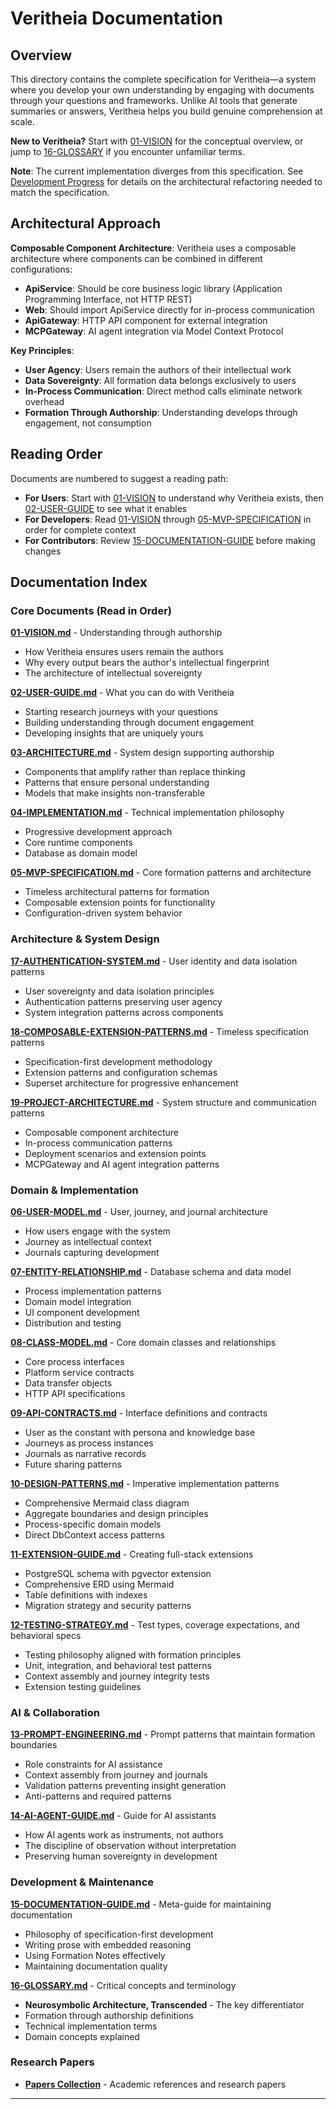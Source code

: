 # Veritheia Documentation

## Overview

This directory contains the complete specification for Veritheia—a system where you develop your own understanding by engaging with documents through your questions and frameworks. Unlike AI tools that generate summaries or answers, Veritheia helps you build genuine comprehension at scale.

**New to Veritheia?** Start with [01-VISION](./01-VISION.md) for the conceptual overview, or jump to [16-GLOSSARY](./16-GLOSSARY.md) if you encounter unfamiliar terms.

**Note**: The current implementation diverges from this specification. See [Development Progress](../development/PROGRESS.md) for details on the architectural refactoring needed to match the specification.

## Architectural Approach

**Composable Component Architecture**: Veritheia uses a composable architecture where components can be combined in different configurations:
- **ApiService**: Should be core business logic library (Application Programming Interface, not HTTP REST)
- **Web**: Should import ApiService directly for in-process communication
- **ApiGateway**: HTTP API component for external integration
- **MCPGateway**: AI agent integration via Model Context Protocol

**Key Principles**:
- **User Agency**: Users remain the authors of their intellectual work
- **Data Sovereignty**: All formation data belongs exclusively to users
- **In-Process Communication**: Direct method calls eliminate network overhead
- **Formation Through Authorship**: Understanding develops through engagement, not consumption

## Reading Order

Documents are numbered to suggest a reading path:
- **For Users**: Start with [01-VISION](./01-VISION.md) to understand why Veritheia exists, then [02-USER-GUIDE](./02-USER-GUIDE.md) to see what it enables
- **For Developers**: Read [01-VISION](./01-VISION.md) through [05-MVP-SPECIFICATION](./05-MVP-SPECIFICATION.md) in order for complete context
- **For Contributors**: Review [15-DOCUMENTATION-GUIDE](./15-DOCUMENTATION-GUIDE.md) before making changes


## Documentation Index

### Core Documents (Read in Order)

**[01-VISION.md](./01-VISION.md)** - Understanding through authorship
   - How Veritheia ensures users remain the authors
   - Why every output bears the author's intellectual fingerprint
   - The architecture of intellectual sovereignty

**[02-USER-GUIDE.md](./02-USER-GUIDE.md)** - What you can do with Veritheia
   - Starting research journeys with your questions
   - Building understanding through document engagement
   - Developing insights that are uniquely yours

**[03-ARCHITECTURE.md](./03-ARCHITECTURE.md)** - System design supporting authorship
   - Components that amplify rather than replace thinking
   - Patterns that ensure personal understanding
   - Models that make insights non-transferable
   
**[04-IMPLEMENTATION.md](./04-IMPLEMENTATION.md)** - Technical implementation philosophy
   - Progressive development approach
   - Core runtime components
   - Database as domain model

**[05-MVP-SPECIFICATION.md](./05-MVP-SPECIFICATION.md)** - Core formation patterns and architecture
   - Timeless architectural patterns for formation
   - Composable extension points for functionality
   - Configuration-driven system behavior

### Architecture & System Design

**[17-AUTHENTICATION-SYSTEM.md](./17-AUTHENTICATION-SYSTEM.md)** - User identity and data isolation patterns
   - User sovereignty and data isolation principles
   - Authentication patterns preserving user agency
   - System integration patterns across components

**[18-COMPOSABLE-EXTENSION-PATTERNS.md](./18-COMPOSABLE-EXTENSION-PATTERNS.md)** - Timeless specification patterns
   - Specification-first development methodology
   - Extension patterns and configuration schemas
   - Superset architecture for progressive enhancement

**[19-PROJECT-ARCHITECTURE.md](./19-PROJECT-ARCHITECTURE.md)** - System structure and communication patterns
   - Composable component architecture
   - In-process communication patterns
   - Deployment scenarios and extension points
   - MCPGateway and AI agent integration patterns

### Domain & Implementation

**[06-USER-MODEL.md](./06-USER-MODEL.md)** - User, journey, and journal architecture
   - How users engage with the system
   - Journey as intellectual context
   - Journals capturing development

**[07-ENTITY-RELATIONSHIP.md](./07-ENTITY-RELATIONSHIP.md)** - Database schema and data model
   - Process implementation patterns
   - Domain model integration
   - UI component development
   - Distribution and testing

**[08-CLASS-MODEL.md](./08-CLASS-MODEL.md)** - Core domain classes and relationships
   - Core process interfaces
   - Platform service contracts
   - Data transfer objects
   - HTTP API specifications

**[09-API-CONTRACTS.md](./09-API-CONTRACTS.md)** - Interface definitions and contracts
   - User as the constant with persona and knowledge base
   - Journeys as process instances
   - Journals as narrative records
   - Future sharing patterns

**[10-DESIGN-PATTERNS.md](./10-DESIGN-PATTERNS.md)** - Imperative implementation patterns
   - Comprehensive Mermaid class diagram
   - Aggregate boundaries and design principles
   - Process-specific domain models
   - Direct DbContext access patterns

**[11-EXTENSION-GUIDE.md](./11-EXTENSION-GUIDE.md)** - Creating full-stack extensions
   - PostgreSQL schema with pgvector extension
   - Comprehensive ERD using Mermaid
   - Table definitions with indexes
   - Migration strategy and security patterns

**[12-TESTING-STRATEGY.md](./12-TESTING-STRATEGY.md)** - Test types, coverage expectations, and behavioral specs
   - Testing philosophy aligned with formation principles
   - Unit, integration, and behavioral test patterns
   - Context assembly and journey integrity tests
   - Extension testing guidelines

### AI & Collaboration

**[13-PROMPT-ENGINEERING.md](./13-PROMPT-ENGINEERING.md)** - Prompt patterns that maintain formation boundaries
   - Role constraints for AI assistance
   - Context assembly from journey and journals
   - Validation patterns preventing insight generation
   - Anti-patterns and required patterns

**[14-AI-AGENT-GUIDE.md](./14-AI-AGENT-GUIDE.md)** - Guide for AI assistants
   - How AI agents work as instruments, not authors
   - The discipline of observation without interpretation
   - Preserving human sovereignty in development

### Development & Maintenance

**[15-DOCUMENTATION-GUIDE.md](./15-DOCUMENTATION-GUIDE.md)** - Meta-guide for maintaining documentation
   - Philosophy of specification-first development
   - Writing prose with embedded reasoning
   - Using Formation Notes effectively
   - Maintaining documentation quality

**[16-GLOSSARY.md](./16-GLOSSARY.md)** - Critical concepts and terminology
   - **Neurosymbolic Architecture, Transcended** - The key differentiator
   - Formation through authorship definitions
   - Technical implementation terms
   - Domain concepts explained

### Research Papers

- **[Papers Collection](./papers/)** - Academic references and research papers

---